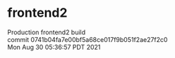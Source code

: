 # frontend2  
Production frontend2 build  
commit 0741b04fa7e00bf5a68ce017f9b051f2ae27f2c0  
Mon Aug 30 05:36:57 PDT 2021  
